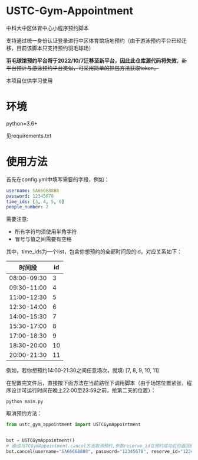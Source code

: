 # USTC-Gym-Appointment
中科大中区体育中心小程序预约脚本

支持通过统一身份认证登录进行中区体育馆场地预约（由于游泳预约平台已经迁移，目前该脚本只支持预约羽毛球场）

**羽毛球馆预约平台将于2022/10/7迁移至新平台，因此此仓库源代码将失效**，<del>新平台预计与游泳预约平台类似，可采用简单的抓包方法获取token。</del>

本项目仅供学习使用

# 环境

python=3.6+

见requirements.txt

# 使用方法

首先在config.yml中填写需要的字段，例如：

```yaml
username: SA66668888
password: 12345678
time_ids: [3, 4, 5, 6]
people_number: 2
```

需要注意:

- 所有字符均须使用半角字符
- 冒号与值之间需要有空格

其中，time_ids为一个list，包含你想预约的全部时间段的id，对应关系如下：

|时间段|id|
|---|---|
|08:00-09:30|3|
|09:30-11:00|4|
|11:00-12:30|5|
|12:30-14:00|6|
|14:00-15:30|7|
|15:30-17:00|8|
|17:00-18:30|9|
|18:30-20:00|10|
|20:00-21:30|11|

例如，若你想预约14:00-21:30之间任意场次，就填: [7, 8, 9, 10, 11]

在配置完文件后，直接按下面方法在当前路径下调用脚本（由于场馆位置紧张，程序设计可运行时间在晚上22:00至23:59之前，抢第二天的位置）：

```shell script
python main.py
```

取消预约方法：
```python
from ustc_gym_appointment import USTCGymAppointment


bot = USTCGymAppointment()
# 通过USTCGymAppointment.cancel方法取消预约,参数reserve_id在预约成功后的返回结果中获取
bot.cancel(username="SA66668888", password="12345678", reserve_id="123456")
```
